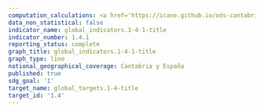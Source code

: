 ```yaml
---
computation_calculations: <a href='https://icane.github.io/ods-cantabria/assets/pdf/1.4.1.1.pdf' target='_blank'>Proporción de viviendas principales con acceso a agua corriente</a><br><a href='https://icane.github.io/ods-cantabria/assets/pdf/1.4.1.2.pdf' target='_blank'>Proporción de viviendas principales que disponen de cuarto de aseo con inodoro</a><br><a href='https://icane.github.io/ods-cantabria/assets/pdf/1.4.1.3.pdf' target='_blank'>Proporción de viviendas principales que disponen de baño o ducha</a>
data_non_statistical: false
indicator_name: global_indicators.1-4-1-title
indicator_number: 1.4.1
reporting_status: complete
graph_title: global_indicators.1-4-1-title
graph_type: line
national_geographical_coverage: Cantabria y España
published: true
sdg_goal: '1'
target_name: global_targets.1-4-title
target_id: '1.4'
---
```

